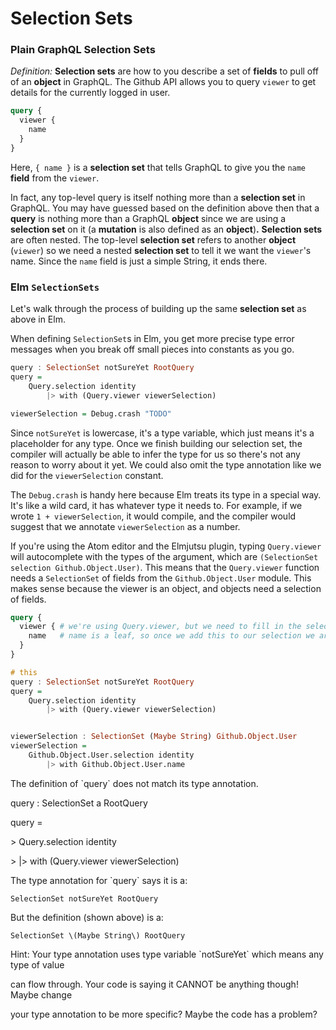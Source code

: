# Selection Sets

### Plain GraphQL Selection Sets

_Definition:_ **Selection sets** are how to you describe a set of **fields** to pull off of an **object** in GraphQL. The Github API allows you to query `viewer` to get details for the currently logged in user.

```graphql
query {
  viewer {
    name
  }
}
```

Here, `{ name }` is a **selection set** that tells GraphQL to give you the `name` **field** from the `viewer`.

In fact, any top-level query is itself nothing more than a **selection set** in GraphQL. You may have guessed based on the definition above then that a **query** is nothing more than a GraphQL **object** since we are using a **selection set** on it \(a **mutation** is also defined as an **object**\)**.** **Selection sets** are often nested. The top-level **selection set** refers to another **object** \(`viewer`\) so we need a nested **selection set** to tell it we want the `viewer`'s name. Since the `name` field is just a simple String, it ends there.

### Elm `SelectionSets`

Let's walk through the process of building up the same **selection set** as above in Elm.

When defining `SelectionSet`s in Elm, you get more precise type error messages when you break off small pieces into constants as you go.

```haskell
query : SelectionSet notSureYet RootQuery
query =
    Query.selection identity
        |> with (Query.viewer viewerSelection)

viewerSelection = Debug.crash "TODO"
```

Since `notSureYet` is lowercase, it's a type variable, which just means it's a placeholder for any type. Once we finish building our selection set, the compiler will actually be able to infer the type for us so there's not any reason to worry about it yet. We could also omit the  type annotation like we did for the `viewerSelection` constant.

The `Debug.crash` is handy here because Elm treats its type in a special way. It's like a wild card, it has whatever type it needs to. For example, if we wrote `1 + viewerSelection`, it would compile, and the compiler would suggest that we annotate `viewerSelection` as a number.

If you're using the Atom editor and the Elmjutsu plugin, typing `Query.viewer` will autocomplete with the types of the argument, which are `(SelectionSet selection Github.Object.User)`. This means that the `Query.viewer` function needs a `SelectionSet` of fields from the `Github.Object.User` module. This makes sense because the viewer is an object, and objects need a selection of fields.

```graphql
query {
  viewer { # we're using Query.viewer, but we need to fill in the selection
    name   # name is a leaf, so once we add this to our selection we are done
  }
}
```

```haskell
# this 
query : SelectionSet notSureYet RootQuery
query =
    Query.selection identity
        |> with (Query.viewer viewerSelection)


viewerSelection : SelectionSet (Maybe String) Github.Object.User
viewerSelection =
    Github.Object.User.selection identity
        |> with Github.Object.User.name
```

The definition of \`query\` does not match its type annotation.

query : SelectionSet a RootQuery

query =

&gt;    Query.selection identity

&gt;        \|&gt; with \(Query.viewer viewerSelection\)

The type annotation for \`query\` says it is a:

```
SelectionSet notSureYet RootQuery
```

But the definition \(shown above\) is a:

```
SelectionSet \(Maybe String\) RootQuery
```

Hint: Your type annotation uses type variable \`notSureYet\` which means any type of value

can flow through. Your code is saying it CANNOT be anything though! Maybe change

your type annotation to be more specific? Maybe the code has a problem?

